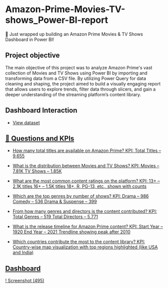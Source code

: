 # Amazon-Prime-Movies-TV-shows_Power-BI-report

🚀 Just wrapped up building an Amazon Prime Movies & TV Shows Dashboard in Power BI!


## Project objective
 The main objective of this project was to analyze Amazon Prime's vast collection of Movies and TV Shows using Power BI by importing and transforming data from a CSV file.
 By utilizing Power Query for data cleaning and shaping, the project aimed to build a visually engaging report that allows users to explore trends, filter data through slicers, and gain a deeper understanding of the streaming platform’s content library.

 ## Dashboard Interaction
- <a href="https://github.com/peacerach/Amazon-Prime-Movies-TV-shows_Power-BI-report/blob/main/amazon_prime_titles.csv" >View dataset

##  📌 Questions and KPIs
- How many total titles are available on Amazon Prime?
 KPI:
Total Titles – 9,655

- What is the distribution between Movies and TV Shows?
KPI: Movies – 7.81K
TV Shows – 1.85K

- What are the most common content ratings on the platform?
KPI: 13+ – 2.1K titles
16+ – 1.5K titles
18+, R, PG-13, etc., shown with counts

- Which are the top genres by number of shows?
KPI: Drama – 986
Comedy – 536
Drama & Suspense – 399

- From how many genres and directors is the content contributed?
KPI: Total Genres – 519
Total Directors – 5,771

- What is the release timeline for Amazon Prime content?
KPI: Start Year – 1920
End Year – 2021
Trendline showing peak after 2010

- Which countries contribute the most to the content library?
KPI: Country-wise map visualization with top regions highlighted (like USA and India)




## Dashboard 
! [Screenshot (495)](https://github.com/peacerach/Amazon-Prime-Movies-TV-shows_Power-BI-report/blob/main/amazon%20title%20ss.png)


